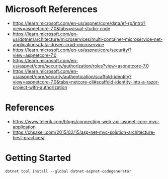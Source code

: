 # Microsoft References

- https://learn.microsoft.com/en-us/aspnet/core/data/ef-rp/intro?view=aspnetcore-7.0&tabs=visual-studio-code
- https://learn.microsoft.com/en-us/dotnet/architecture/microservices/multi-container-microservice-net-applications/data-driven-crud-microservice
- https://learn.microsoft.com/en-us/aspnet/core/security/?view=aspnetcore-7.0
- https://learn.microsoft.com/en-us/aspnet/core/security/authorization/roles?view=aspnetcore-7.0
- https://learn.microsoft.com/en-us/aspnet/core/security/authentication/scaffold-identity?view=aspnetcore-7.0&tabs=netcore-cli#scaffold-identity-into-a-razor-project-with-authorization

# References 

- https://www.telerik.com/blogs/connecting-web-api-aspnet-core-mvc-application
- https://chsakell.com/2015/02/15/asp-net-mvc-solution-architecture-best-practices/

# Getting Started

```terminal
dotnet tool install --global dotnet-aspnet-codegenerator
```